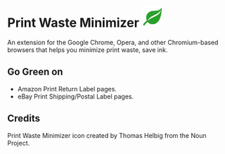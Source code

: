 Print Waste Minimizer ![Print Waste Minimizer](/global/img/pwm-icon-48.png)
=======

An extension for the Google Chrome, Opera, and other Chromium-based browsers that helps you minimize print waste, save ink.


Go Green on
--------

* Amazon Print Return Label pages.
* eBay Print Shipping/Postal Label pages.


Credits
--------

Print Waste Minimizer icon created by Thomas Helbig from the Noun Project.
